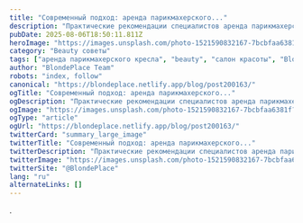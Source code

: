 ```yaml
---
title: "Современный подход: аренда парикмахерского..."
description: "Практические рекомендации специалистов аренда парикмахерского кресла в Санкт-Петербурге. Сравнительный обзор лучших вариантов на рынке. Получите персональные рек..."
pubDate: 2025-08-06T18:50:11.811Z
heroImage: "https://images.unsplash.com/photo-1521590832167-7bcbfaa6381f?q=80&w=800&auto=format&fit=crop"
category: "Beauty советы"
tags: ["аренда парикмахерского кресла", "beauty", "салон красоты", "BlondePlace"]
author: "BlondePlace Team"
robots: "index, follow"
canonical: "https://blondeplace.netlify.app/blog/post200163/"
ogTitle: "Современный подход: аренда парикмахерского..."
ogDescription: "Практические рекомендации специалистов аренда парикмахерского кресла в Санкт-Петербурге. Сравнительный обзор лучших вариантов на рынке. Получите персональные рек..."
ogImage: "https://images.unsplash.com/photo-1521590832167-7bcbfaa6381f?q=80&w=800&auto=format&fit=crop"
ogType: "article"
ogUrl: "https://blondeplace.netlify.app/blog/post200163/"
twitterCard: "summary_large_image"
twitterTitle: "Современный подход: аренда парикмахерского..."
twitterDescription: "Практические рекомендации специалистов аренда парикмахерского кресла в Санкт-Петербурге. Сравнительный обзор лучших вариантов на рынке. Получите персональные рек..."
twitterImage: "https://images.unsplash.com/photo-1521590832167-7bcbfaa6381f?q=80&w=800&auto=format&fit=crop"
twitterSite: "@BlondePlace"
lang: "ru"
alternateLinks: []
---
```


<script type="application/ld+json">
{
  "@context": "https://schema.org",
  "@type": "HowTo",
  "name": "Современный подход: аренда парикмахерского...",
  "description": "Практические рекомендации специалистов аренда парикмахерского кресла в Санкт-Петербурге. Сравнительный обзор лучших вариантов на рынке. Получите персональные рек...",
  "image": {
    "@type": "ImageObject",
    "url": "https://images.unsplash.com/photo-1521590832167-7bcbfaa6381f?q=80&w=800&auto=format&fit=crop"
  },
  "aggregateRating": {
    "@type": "AggregateRating",
    "ratingValue": "4.8",
    "reviewCount": 551,
    "bestRating": "5",
    "worstRating": "1"
  },
  "publisher": {
    "@type": "Organization",
    "name": "BlondePlace Beauty Blog",
    "logo": {
      "@type": "ImageObject",
      "url": "https://blondeplace.netlify.app/favicon.svg"
    }
  },
  "datePublished": "2025-08-06T18:50:11.811Z",
  "dateModified": "2025-08-06T18:50:11.811Z",
  "author": {
    "@type": "Person",
    "name": "Эксперт BlondePlace"
  },
  "mainEntityOfPage": {
    "@type": "WebPage",
    "@id": "https://blondeplace.netlify.app/blog/post200163/"
  }
}
</script>

.